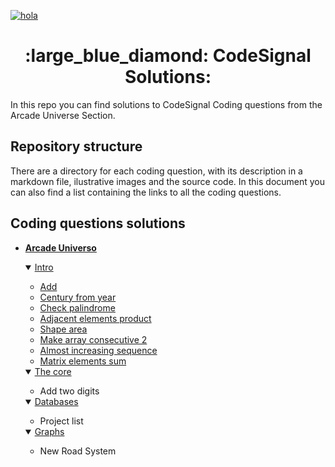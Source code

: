 [![hola](https://app.codesignal.com/img/logos/logo_white.svg)](https://app.codesignal.com/login) 
<p></p>
<span align="center"> <h1> :large_blue_diamond: CodeSignal Solutions: </h1> </span>

In this repo you can find solutions to CodeSignal Coding questions from the Arcade Universe Section.

## Repository structure
There are a directory for each coding question, with its description in a markdown file, ilustrative images and the source code.
In this document you can also find a list containing the links to all the coding questions.

## Coding questions solutions

- [**Arcade Universo**](https://app.codesignal.com/arcade)
    <details open>
           <summary> <a href="https://app.codesignal.com/arcade/intro">Intro</a></summary>

     - [Add](Add/Add.md)
     - [Century from year]()
     - [Check palindrome]()
     - [Adjacent elements product]()
     - [Shape area]()
     - [Make array consecutive 2]()
     - [Almost increasing sequence]()
     - [Matrix elements sum]()
 
     </details>
    <details open>
           <summary> <a href="hola.com">The core</a></summary>
         
     - Add two digits
      
     </details>
    <details open>
           <summary> <a href="hola.com">Databases</a></summary>
         
     - Project list
      
     </details>
    <details open>
           <summary> <a href="hola.com">Graphs</a></summary>
         
     - New Road System
      
     </details>



